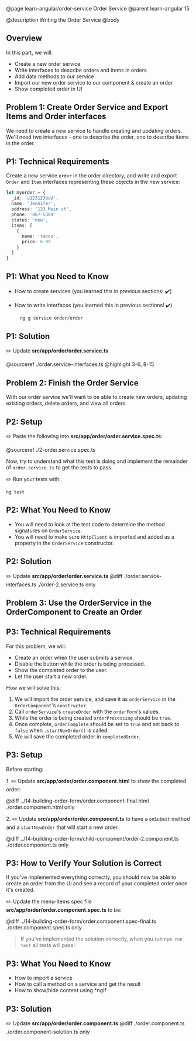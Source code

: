 @page learn-angular/order-service Order Service
@parent learn-angular 15

@description Writing the Order Service
@body

## Overview

In this part, we will:

- Create a new order service
- Write interfaces to describe orders and items in orders
- Add data methods to our service
- Import our new order service to our component & create an order
- Show completed order in UI

## Problem 1: Create Order Service and Export Items and Order interfaces

We need to create a new service to handle creating and updating orders. We'll need two interfaces - one to describe the order, one to describe items in the order.

## P1: Technical Requirements

Create a new service `order` in the order directory, and write and export `Order` and `Item` interfaces representing these objects in the new service:

```typescript
let myorder = {
  _id: 'a123123bdd',
  name: 'Jennifer',
  address: '123 Main st',
  phone: '867-5309'
  status: 'new',
  items: [
    {
      name: 'tacos',
      price: 6.99
    }
  ]
}
```

## P1: What you Need to Know

- How to create services (you learned this in previous sections! ✔️)
- How to write interfaces (you learned this in previous sections! ✔️)

  ```bash
    ng g service order/order
  ```

## P1: Solution

✏️ Update __src/app/order/order.service.ts__

@sourceref ./order.service-interfaces.ts
@highlight 3-6, 8-15

## Problem 2: Finish the Order Service

With our order service we'll want to be able to create new orders, updating existing orders, delete orders, and view all orders.

## P2: Setup

✏️ Paste the following into __src/app/order/order.service.spec.ts__:

@sourceref ./2-order.service.spec.ts

Now, try to understand what this test is doing and
implement the remainder of `order.service.ts` to
get the tests to pass.

✏️ Run your tests with:

```shell
ng test
```

## P2: What You Need to Know

- You will need to look at the test code to determine
  the method signatures on `OrderService`.
- You will need to make sure `HttpClient` is imported and
  added as a property in the  `OrderService` constructor.

## P2: Solution

✏️ Update __src/app/order/order.service.ts__
@diff ./order.service-interfaces.ts ./order-2.service.ts only


## Problem 3: Use the OrderService in the OrderComponent to Create an Order

## P3: Technical Requirements

For this problem, we will:

- Create an order when the user submits a service.
- Disable the button while the order is being processed.
- Show the completed order to the user.
- Let the user start a new order.

How we will solve this:

1. We will import the order service, and save it as `orderService` in the
  `OrderComponent`'s `constructor`.
2. Call `orderService`'s `createOrder` with the `orderForm`'s values.
3. While the order is being created `orderProcessing` should be `true`.
4. Once complete, `orderComplete` should be set to `true`
  and set back to `false` when `.startNewOrder()` is called.
5. We will save the completed order in `completedOrder`.

## P3: Setup

Before starting:

1\. ✏️ Update __src/app/order/order.component.html__ to show the completed order:

@diff ../14-building-order-form/order.component-final.html ./order.component.html only


2\. ✏️ Update __src/app/order/order.component.ts__ to have a `onSubmit` method and
    a `startNewOrder` that will start a new order.

@diff ../14-building-order-form/child-component/order-2.component.ts ./order.component.ts only


## P3: How to Verify Your Solution is Correct

If you've implemented everything correctly, you should now be able to create an order from the UI and see a record of your completed order once it's created.

✏️ Update the menu-items spec file  __src/app/order/order.component.spec.ts__ to be:

@diff ../14-building-order-form/order.component.spec-final.ts ./order.component.spec.ts only


> If you've implemented the solution correctly, when you run `npm run test` all tests will pass!

## P3: What You Need to Know

- How to import a service
- How to call a method on a service and get the result
- How to show/hide content using \*ngIf

## P3: Solution

✏️ Update __src/app/order/order.component.ts__
@diff ./order.component.ts ./order.component-solution.ts only
